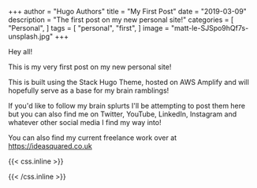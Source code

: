 +++
author = "Hugo Authors"
title = "My First Post"
date = "2019-03-09"
description = "The first post on my new personal site!"
categories = [
    "Personal",
]
tags = [
    "personal",
    "first",
]
image = "matt-le-SJSpo9hQf7s-unsplash.jpg"
+++

Hey all!

This is my very first post on my new personal site! 

This is built using the Stack Hugo Theme, hosted on AWS Amplify and will hopefully serve as a base for my brain ramblings!

If you'd like to follow my brain splurts I'll be attempting to post them here but you can also find me on Twitter, YouTube, LinkedIn, Instagram and whatever other social media I find my way into!

You can also find my current freelance work over at https://ideasquared.co.uk

{{< css.inline >}}
<style>
.canon { background: white; width: 100%; height: auto; }
</style>
{{< /css.inline >}}
